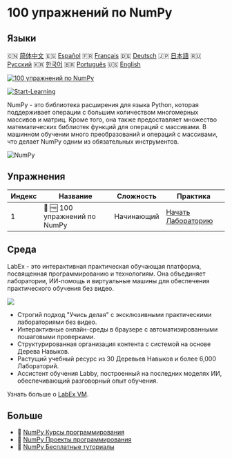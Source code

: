 # 100 упражнений по NumPy

## Языки

🇨🇳 [简体中文](README_zh.md) 🇪🇸 [Español](README_es.md) 🇫🇷 [Français](README_fr.md) 🇩🇪 [Deutsch](README_de.md) 🇯🇵 [日本語](README_ja.md) 🇷🇺 [Русский](README_ru.md) 🇰🇷 [한국어](README_ko.md) 🇧🇷 [Português](README_pt.md) 🇺🇸 [English](README.md) 

[![100 упражнений по NumPy](https://cover-creator.labex.io/100-numpy-exercises.png?lang=ru)](https://labex.io/ru/courses/100-numpy-exercises)

[![Start-Learning](https://img.shields.io/badge/Start-Learning-whitesmoke?style=for-the-badge)](https://labex.io/ru/courses/100-numpy-exercises)

NumPy - это библиотека расширения для языка Python, которая поддерживает операции с большим количеством многомерных массивов и матриц. Кроме того, она также предоставляет множество математических библиотек функций для операций с массивами. В машинном обучении много преобразований и операций с массивами, что делает NumPy одним из обязательных инструментов.

![NumPy](https://img.shields.io/badge/NumPy-whitesmoke?style=for-the-badge&logo=numpy)


## Упражнения

|   Индекс | Название                      | Сложность   | Практика                                                                                            |
|----------|-------------------------------|-------------|-----------------------------------------------------------------------------------------------------|
|        1 | 📖 🆓 100 упражнений по NumPy | Начинающий  | <a target='_blank' href='https://labex.io/ru/labs/100-numpy-exercises-20746'>Начать Лабораторию</a> |

## Среда

LabEx - это интерактивная практическая обучающая платформа, посвященная программированию и технологиям. Она объединяет лаборатории, ИИ-помощь и виртуальные машины для обеспечения практического обучения без видео.

![](https://tutorial-screenshot.getvm.io/images/vm-1725247253.png)

- Строгий подход "Учись делая" с эксклюзивными практическими лабораториями без видео.
- Интерактивные онлайн-среды в браузере с автоматизированными пошаговыми проверками.
- Структурированная организация контента с системой на основе Дерева Навыков.
- Растущий учебный ресурс из 30 Деревьев Навыков и более 6,000 Лабораторий.
- Ассистент обучения Labby, построенный на последних моделях ИИ, обеспечивающий разговорный опыт обучения.

Узнать больше о [LabEx VM](https://support.labex.io/using-labex/virtual-machine).

## Больше

- 🔗 [NumPy Курсы программирования](https://github.com/labex-labs/awesome-programming-courses)
- 🔗 [NumPy Проекты программирования](https://github.com/labex-labs/awesome-programming-projects)
- 🔗 [NumPy Бесплатные туториалы](https://github.com/labex-labs/numpy-free-tutorials)

